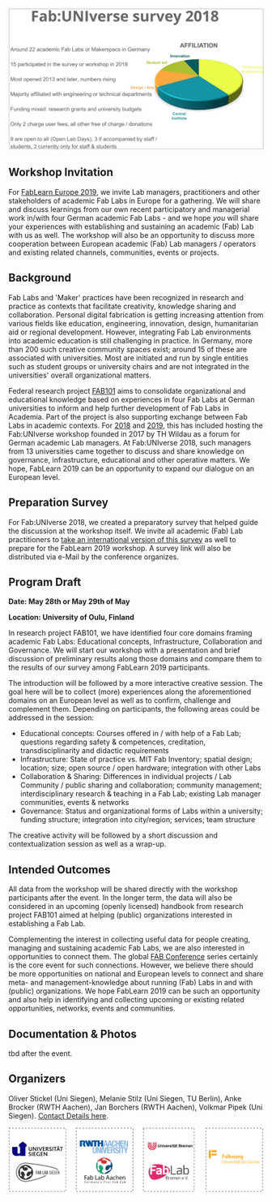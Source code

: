 ![](images/fab101-survey-summary.jpg)

## Workshop Invitation

For [FabLearn Europe 2019](http://fablearn.eu/), we invite Lab managers, practitioners and other stakeholders of academic Fab Labs in Europe for a  gathering. We will share and discuss learnings from our own recent participatory and managerial work in/with four German academic Fab Labs - and we hope *you* will share your experiences with establishing and sustaining an academic (Fab) Lab with us as well. The workshop will also be an opportunity to discuss more cooperation between European academic (Fab) Lab managers / operators and existing related channels, communities, events or projects.

## Background

Fab Labs and 'Maker' practices have been recognized in research and practice as contexts that facilitate creativity, knowledge sharing and collaboration. Personal digital fabrication is getting increasing attention from various fields like education, engineering, innovation, design, humanitarian aid or regional development. However, integrating Fab Lab environments into academic education is still challenging in practice. In Germany, more than 200 such creative community spaces exist; around 15 of these are associated with universities. Most are initiated and run by single entities such as student groups or university chairs and are not integrated in the universities' overall organizational matters.

Federal research project [FAB101](https://fab101.de) aims to consolidate organizational and educational knowledge based on experiences in four Fab Labs at German universities to inform and help further development of Fab Labs in Academia. Part of the project is also supporting exchange between Fab Labs in academic contexts. For [2018](/fabuniverse-2018) and [2019](/fabuniverse-2018), this has included hosting the Fab:UNIverse workshop founded in 2017 by TH Wildau as a forum for German academic Lab managers. At Fab:UNIverse 2018, such managers from 13 universities came together to discuss and share knowledge on governance, infrastructure, educational and other operative matters. We hope, FabLearn 2019 can be an opportunity to expand our dialogue on an European level.

## Preparation Survey

For Fab:UNIverse 2018, we created a preparatory survey that helped guide the discussion at the workshop itself. We invite all academic (Fab) Lab practitioners to [take an international version of this survey](TODOLINKHERE) as well to prepare for the FabLearn 2019 workshop. A survey link will also be distributed via e-Mail by the conference organizes.

## Program Draft

**Date: May 28th or May 29th of May**  

**Location: University of Oulu, Finland**

In research project FAB101, we have identified four core domains framing academic Fab Labs: Educational concepts, Infrastructure, Collaboration and Governance. We will start our workshop with a presentation and brief discussion of preliminary results along those domains and compare them to the results of our survey among FabLearn 2019 participants.

The introduction will be followed by a more interactive creative session. The goal here will be to collect (more) experiences along the aforementioned domains on an European level as well as to confirm, challenge and complement them. Depending on participants, the following areas could be addressed in the session:

* Educational concepts: Courses offered in / with help of a Fab Lab; questions regarding safety & competences, creditation, transdisciplinarity and didactic requirements
* Infrastructure: State of practice vs. MIT Fab Inventory; spatial design; location; size; open source / open hardware; integration with other Labs
* Collaboration & Sharing: Differences in individual projects / Lab Community / public sharing and collaboration; community management; interdisciplinary research & teaching in a Fab Lab; existing Lab manager communities, events & networks
* Governance: Status and organizational forms of Labs within a university; funding structure; integration into city/region; services; team structure

The creative activity will be followed by a short discussion and contextualization session as well as a wrap-up.

## Intended Outcomes

All data from the workshop will be shared directly with the workshop participants after the event. In the longer term, the data will also be considered in an upcoming (openly licensed) handbook from research project FAB101 aimed at helping (public) organizations interested in establishing a Fab Lab.  

Complementing the interest in collecting useful data for people creating, managing and sustaining academic Fab Labs, we are also interested in opportunities to connect them. The global [FAB Conference](https://fabevent.org/) series certainly is the core event for such connections. However, we believe there should be more opportunities on national and European levels to connect and share meta- and management-knowledge about running (Fab) Labs in and with (public) organizations. We hope FabLearn 2019 can be such an opportunity and also help in identifying and collecting upcoming or existing related opportunities, networks, events and communities.  


## Documentation & Photos

tbd after the event.


## Organizers

Oliver Stickel (Uni Siegen), Melanie Stilz (Uni Siegen, TU Berlin), Anke Brocker (RWTH Aachen), Jan Borchers (RWTH Aachen), Volkmar Pipek (Uni Siegen). [Contact Details here](/kontakt).

![](images/fab101.jpg)

